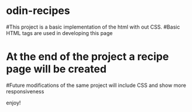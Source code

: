 # odin-recipes
#This project is a basic implementation of the html with out CSS.
#Basic HTML tags are used in developing this page
# At the end of the project a recipe page will be created
#Future modifications of the same project will include CSS and show more responsiveness

enjoy!